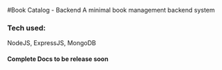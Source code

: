 #Book Catalog - Backend 
A minimal book management backend system

### Tech used:
NodeJS, ExpressJS, MongoDB

#### Complete Docs to be release soon
